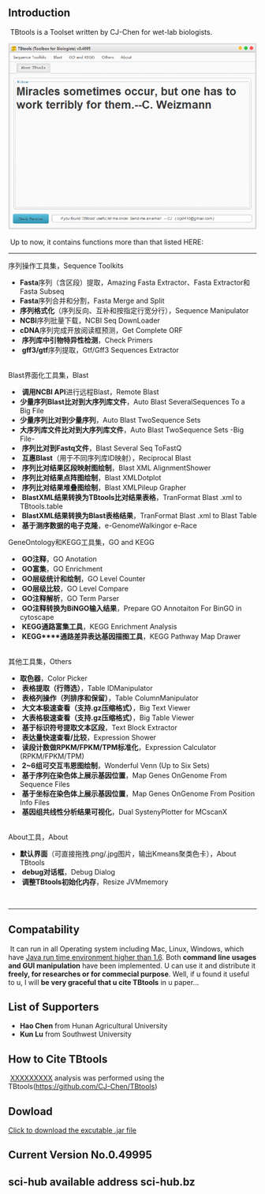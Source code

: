 ## Introduction

​	TBtools is a Toolset written by CJ-Chen for wet-lab biologists. 



![TBtools main panel](./img/main.png)


​	Up to now, it contains functions more than that listed HERE:

------

序列操作工具集，Sequence Toolkits
​	

* **Fasta**序列（含区段）提取，Amazing Fasta Extractor、Fasta Extractor和Fasta Subseq
* **Fasta**序列合并和分割，Fasta Merge and Split
* **序列格式化**（序列反向、互补和按指定行宽分行），Sequence Manipulator
* **NCBI**序列批量下载，NCBI Seq DownLoader
* **cDNA**序列完成开放阅读框预测，Get Complete ORF
* ​ **序列库中引物特异性检测**，Check Primers
* ​ **gff3/gtf**序列提取，Gtf/Gff3 Sequences Extractor

​	
Blast界面化工具集，Blast

* ​ **调用NCBI API**进行远程Blast，Remote Blast
* **少量序列Blast比对到大序列库文件**，Auto Blast SeveralSequences To a Big File
* **少量序列比对到少量序列**，Auto Blast TwoSequence Sets
* **大序列库文件比对到大序列库文件**，Auto Blast TwoSequence Sets -Big File-
* ​ **序列比对到Fastq文件**，Blast Several Seq ToFastQ
* ​ **互惠Blast**（用于不同序列库ID映射），Reciprocal Blast
* ​ **序列比对结果区段映射图绘制**，Blast XML AlignmentShower
* ​ **序列比对结果点阵图绘制**，Blast XMLDotplot
* ​ **序列比对结果堆叠图绘制**，Blast XMLPileup Grapher
* ​ **BlastXML结果转换为TBtools比对结果表格**，TranFormat Blast .xml to TBtools.table
* ​ **BlastXML结果转换为Blast表格结果**，TranFormat Blast .xml to Blast Table
* ​ **基于测序数据的电子克隆**，e-GenomeWalkingor e-Race

GeneOntology和KEGG工具集，GO and KEGG

* ​ **GO注释**，GO Anotation
* ​ **GO富集**，GO Enrichment
* ​ **GO层级统计和绘制**，GO Level Counter
* ​ **GO层级比较**，GO Level Compare
* ​ **GO注释解析**，GO Term Parser
* ​ **GO注释转换为BiNGO输入结果**，Prepare GO Annotaiton For BinGO in cytoscape
* ​ **KEGG通路富集工具**，KEGG Enrichment Analysis
* ​ **KEGG****通路差异表达基因描图工具**，KEGG Pathway Map Drawer

​	
其他工具集，Others
​	

* **取色器**，Color Picker
* ​ **表格提取（行筛选）**，Table IDManipulator
* ​ **表格列操作（列排序和保留）**，Table ColumnManipulator
* ​ **大文本极速查看（支持.gz压缩格式）**，Big Text Viewer
* ​ **大表格极速查看（支持.gz压缩格式）**，Big Table Viewer
* ​ **基于标识符号提取文本区段**，Text Block Extractor
* ​ **表达量快速查看/比较**，Expression Shower
* ​ **读段计数做RPKM/FPKM/TPM标准化**，Expression Calculator (RPKM/FPKM/TPM)
* ​  **2~6组可交互韦恩图绘制**，Wonderful Venn (Up to Six Sets)
* ​ **基于序列在染色体上展示基因位置**，Map Genes OnGenome From Sequence Files
* ​ **基于坐标在染色体上展示基因位置**，Map Genes OnGenome From Position Info Files
* ​ **基因组共线性分析结果可视化**，Dual SystenyPlotter for MCscanX

​	
About工具，About

* ​ **默认界面**（可直接拖拽.png/.jpg图片，输出Kmeans聚类色卡），About TBtools
* ​ **debug对话框**，Debug Dialog
* ​ **调整TBtools初始化内存**，Resize JVMmemory

​	

-----



## Compatability

​	It can run in all Operating system including Mac, Linux, Windows, which have [Java run time environment higher than 1.6](http://www.oracle.com/technetwork/java/javase/downloads/jre8-downloads-2133155.html).  Both **command line usages and GUI manipulation** have been implemented.  U can use it and distribute it **freely, for researches or for commecial purpose**. 
Well, if u found it useful to u, I will **be very graceful that u cite TBtools** in u paper...    



## List of Supporters

* **Hao Chen** from Hunan Agricultural University  
* **Kun Lu** from Southwest University  




## How to Cite TBtools

​	<u>XXXXXXXXX</u> analysis was performed using the TBtools(https://github.com/CJ-Chen/TBtools)



## Dowload

[Click to download the excutable .jar file](https://github.com/CJ-Chen/TBtools/archive/master.zip)



## Current Version No.0.49995



## sci-hub available address sci-hub.bz